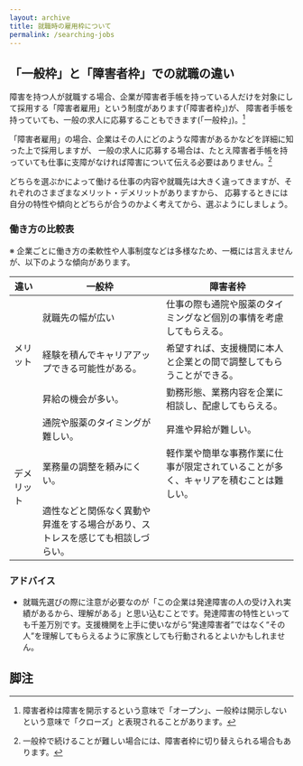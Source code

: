 ```yaml
---
layout: archive
title: 就職時の雇用枠について
permalink: /searching-jobs
---
```


## 「一般枠」と「障害者枠」での就職の違い
障害を持つ人が就職する場合、企業が障害者手帳を持っている人だけを対象にして採用する「障害者雇用」という制度があります(「障害者枠」)が、
障害者手帳を持っていても、一般の求人に応募することもできます(「一般枠」)。[^1]

「障害者雇用」の場合、企業はその人にどのような障害があるかなどを詳細に知った上で採用しますが、
一般の求人に応募する場合は、たとえ障害者手帳を持っていても仕事に支障がなければ障害について伝える必要はありません。[^2]

どちらを選ぶかによって働ける仕事の内容や就職先は大きく違ってきますが、それぞれのさまざまなメリット・デメリットがありますから、
応募するときには自分の特性や傾向とどちらが合うのかよく考えてから、選ぶようにしましょう。



### 働き方の比較表
※ 企業ごとに働き方の柔軟性や人事制度などは多様なため、一概には言えませんが、以下のような傾向があります。

<table>
    <thead>
        <tr>
            <th>違い</th>
            <th>一般枠</th>
            <th>障害者枠</th>
        </tr>
    </thead>
    <tbody>
        <tr>
            <td rowspan=3>メリット</td>
            <td>就職先の幅が広い</td>
            <td>仕事の際も通院や服薬のタイミングなど個別の事情を考慮してもらえる。</td>
        </tr>
        <tr>
            <td>経験を積んでキャリアアップできる可能性がある。</td>
            <td>希望すれば、支援機関に本人と企業との間で調整してもらうことができる。</td>
        </tr>
        <tr>
            <td>昇給の機会が多い。</td>
            <td>勤務形態、業務内容を企業に相談し、配慮してもらえる。</td>
        </tr>
        <tr>
            <td rowspan=3>デメリット</td>
            <td>通院や服薬のタイミングが難しい。</td>
            <td>昇進や昇給が難しい。</td>
        </tr>
        <tr>
            <td>業務量の調整を頼みにくい。</td>
            <td>軽作業や簡単な事務作業に仕事が限定されていることが多く、キャリアを積むことは難しい。</td>
        </tr>
        <tr>
            <td>適性などと関係なく異動や昇進をする場合があり、ストレスを感じても相談しづらい。</td>
            <td></td>
        </tr>
    </tbody>
</table>


### アドバイス
- 就職先選びの際に注意が必要なのが「この企業は発達障害の人の受け入れ実績があるから、理解がある」と思い込むことです。発達障害の特性といっても千差万別です。支援機関を上手に使いながら“発達障害者”ではなく“その人”を理解してもらえるように家族としても行動されるとよいかもしれません。


## 脚注
[^1]: 障害者枠は障害を開示するという意味で「オープン」、一般枠は開示しないという意味で「クローズ」と表現されることがあります。
[^2]: 一般枠で続けることが難しい場合には、障害者枠に切り替えられる場合もあります。
